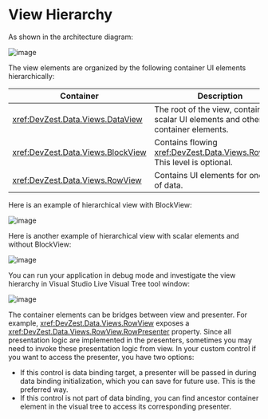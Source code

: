 # View Hierarchy

As shown in the architecture diagram:

![image](/images/rdo_wpf_view_hierarchy.jpg)

The view elements are organized by the following container UI elements hierarchically:

| Container | Description |
|-----------|-------------|
| <xref:DevZest.Data.Views.DataView> | The root of the view, contains scalar UI elements and other container elements. |
| <xref:DevZest.Data.Views.BlockView> | Contains flowing <xref:DevZest.Data.Views.RowView>. This level is optional. |
| <xref:DevZest.Data.Views.RowView> | Contains UI elements for one row of data. |

Here is an example of hierarchical view with BlockView:

![image](/images/samples_file_explorer_hierarchical_view.jpg)

Here is another example of hierarchical view with scalar elements and without BlockView:

![image](/images/samples_file_explorer_hierarchical_view2.jpg)

You can run your application in debug mode and investigate the view hierarchy in Visual Studio Live Visual Tree tool window:

![image](/images/vs_live_visual_tree.jpg)

The container elements can be bridges between view and presenter. For example, <xref:DevZest.Data.Views.RowView> exposes a <xref:DevZest.Data.Views.RowView.RowPresenter> property. Since all presentation logic are implemented in the presenters, sometimes you may need to invoke these presentation logic from view. In your custom control if you want to access the presenter, you have two options:

* If this control is data binding target, a presenter will be passed in during data binding initialization, which you can save for future use. This is the preferred way.
* If this control is not part of data binding, you can find ancestor container element in the visual tree to access its corresponding presenter.
